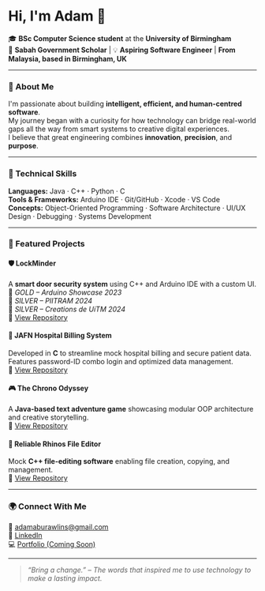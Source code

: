 # Hi, I'm Adam 👋  
🎓 **BSc Computer Science student** at the **University of Birmingham**  
💼 **Sabah Government Scholar** | 💡 **Aspiring Software Engineer** | **From Malaysia, based in Birmingham, UK**

---

### 🧠 About Me  
I'm passionate about building **intelligent, efficient, and human-centred software**.  
My journey began with a curiosity for how technology can bridge real-world gaps all the way from smart systems to creative digital experiences.  
I believe that great engineering combines **innovation**, **precision**, and **purpose**.

---

### 🧩 Technical Skills  
**Languages:** Java · C++ · Python · C  
**Tools & Frameworks:** Arduino IDE · Git/GitHub · Xcode · VS Code  
**Concepts:** Object-Oriented Programming · Software Architecture · UI/UX Design · Debugging · Systems Development

---

### 🚀 Featured Projects  

#### 🛡️ LockMinder  
A **smart door security system** using C++ and Arduino IDE with a custom UI.  
🏅 *GOLD – Arduino Showcase 2023*  
🏅 *SILVER – PIITRAM 2024*  
🏅 *SILVER – Creations de UiTM 2024*  
🔗 [View Repository](#)  

#### 🏥 JAFN Hospital Billing System  
Developed in **C** to streamline mock hospital billing and secure patient data.  
Features password-ID combo login and optimized data management.  
🔗 [View Repository](#)  

#### 🎮 The Chrono Odyssey  
A **Java-based text adventure game** showcasing modular OOP architecture and creative storytelling.  
🔗 [View Repository](#)  

#### 📂 Reliable Rhinos File Editor  
Mock **C++ file-editing software** enabling file creation, copying, and management.  
🔗 [View Repository](#)  

---

### 🌍 Connect With Me  
📧 [adamaburawlins@gmail.com](mailto:adamaburawlins@gmail.com)  
🔗 [LinkedIn](https://www.linkedin.com/in/admrwlns2024)  
💻 [Portfolio (Coming Soon)](#)

---

> *“Bring a change.” – The words that inspired me to use technology to make a lasting impact.*
